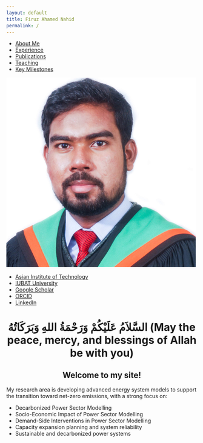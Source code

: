 ```yaml
---
layout: default
title: Firuz Ahamed Nahid
permalink: /
---
```


<!-- TOP NAVIGATION BAR -->
<nav class="top-nav">
  <ul>
    <li><a href="/about/">About Me</a></li>
    <li><a href="/experience/">Experience</a></li>
    <li><a href="/publications/">Publications</a></li>
    <li><a href="/teaching/">Teaching</a></li>
    <li><a href="/milestones/">Key Milestones</a></li>
  </ul>
</nav>

<!-- SIDEBAR -->
<div class="sidebar">
  <img src="/image/Untitled design.png" alt="Profile Picture" class="profile-img">

  <ul class="sidebar-links">
    <li><a href="https://www.ait.ac.th" target="_blank"><i class="fas fa-university"></i> Asian Institute of Technology</a></li>
    <li><a href="https://eee.iubat.edu/faculty/" target="_blank"><i class="fas fa-university"></i> IUBAT University</a></li>
    <li><a href="https://scholar.google.com/citations?user=uqPruO4AAAAJ&hl=en" target="_blank"><i class="fab fa-google"></i> Google Scholar</a></li>
    <li><a href="https://orcid.org/0000-0002-2531-7640" target="_blank"><i class="fab fa-orcid"></i> ORCID</a></li>
    <li><a href="https://www.linkedin.com/in/firuz-ahamed-nahid/" target="_blank"><i class="fab fa-linkedin"></i> LinkedIn</a></li>
  </ul>
</div>

<!-- MAIN CONTENT -->
<div class="main-content" style="text-align: center;">
  <h1> السَّلاَمُ عَلَيْكُمْ وَرَحْمَةُ اللهِ وَبَرَكَاتُهُ (May the peace, mercy, and blessings of Allah be with you) </h1>
  <h2> Welcome to my site! </h2>
  </div>
<div class="main-content">
  <p>My research area is developing advanced energy system models to support the transition toward net-zero emissions, with a strong focus on:</p>
  <ul>
    <li>Decarbonized Power Sector Modelling</li>
    <li>Socio-Economic Impact of Power Sector Modelling</li>
    <li>Demand-Side Interventions in Power Sector Modelling</li>
    <li>Capacity expansion planning and system reliability</li>
    <li>Sustainable and decarbonized power systems</li>
  </ul>
</div>
